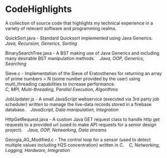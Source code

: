 # CodeHighlights
A collection of source code that highlights my technical experience in a variety of relevant software and programming realms.

QuickSort.java - Standard Quicksort implemented using Java Generics.    
*Java, Recursion, Generics, Sorting*

BinarySearchTree.java - A BST making use of Java Generics and including many desirable BST manipulation methods.    
*Java, OOP, Generics, Searching*

Sieve.c - Implementation of the Sieve of Eratosthenes for returning an array of prime numbers < N (some number provided by the user) using 
multi_threading capabilities to increase performance.   
*C, MPI, Multi-threading, Parallel Execution, Algorithms* 

JobUpdater.js - A small JavaScript webservice (executed via 3rd party job scheduler) written to manage the live-data records stored in a 
firebase database.    
*JavaScript, Data manipulation, Integration*

HttpGetRequest.java - A custom Java GET request class to handle http get requests to a provided url (used to make API requests for a 
senior design project).    
*Java, OOP, Networking, Data streams*

Georgia_4G_Modified.c - The control loop for a sensor (used to detect multiple values including H2S concentration) written in C.    
*C, Networking, Logging, Hardware, Integration*
